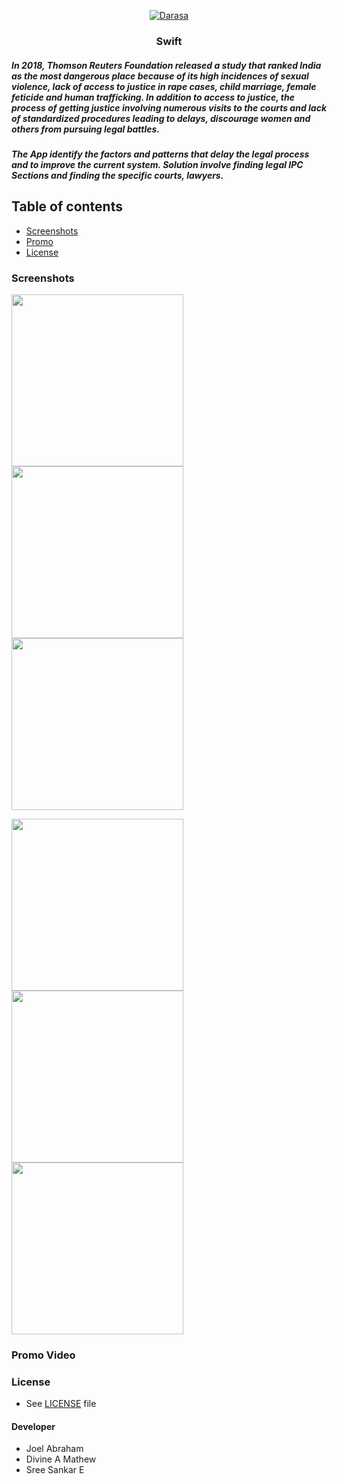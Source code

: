 <p align="center">
  <a href="https://github.com/sree-sankar/IEEEmadC-wiki">
    <img src="https://github.com/sree-sankar/IEEEmadC-wiki/blob/gh-pages/assets/Feature%20Graphic.png" alt="Darasa">
  </a>
  <h3 align="center">Swift</h3>
</p>
<p align="center">
    <h5>In 2018, Thomson Reuters Foundation released a study that ranked India as the most dangerous place because of its high incidences of sexual violence, lack of access to justice in rape cases, child marriage, female feticide and human trafficking. In addition to access to justice, the process of getting justice involving numerous visits to the courts and lack of standardized procedures leading to delays, discourage women and others from pursuing legal battles.<br></h5></p>
<p>
   <h5>The App identify the factors and patterns that delay the legal process and to improve the current system. Solution involve finding legal IPC Sections and finding the specific courts, lawyers.<br></h5>

</p>

## Table of contents

- [Screenshots](#)
- [Promo](#)
- [License](#)


### Screenshots

<img src="https://github.com/sree-sankar/IEEEmadC-wiki/blob/gh-pages/Screenshots/1.png" width="275"> <img src="https://github.com/sree-sankar/IEEEmadC-wiki/blob/gh-pages/Screenshots/2.png" width="275"> <img src="https://github.com/sree-sankar/IEEEmadC-wiki/blob/gh-pages/Screenshots/3.png" width="275">

<img src="https://github.com/sree-sankar/IEEEmadC-wiki/blob/gh-pages/Screenshots/4.png" width="275"> <img src="https://github.com/sree-sankar/IEEEmadC-wiki/blob/gh-pages/Screenshots/5.png" width="275"> <img src="https://github.com/sree-sankar/IEEEmadC-wiki/blob/gh-pages/Screenshots/6.png" width="275">

### Promo Video

### License

* See [LICENSE](https://github.com/sree-sankar/IEEEmadC-wiki/blob/gh-pages/LICENSE) file

#### Developer
* Joel Abraham
* Divine A Mathew
* Sree Sankar E

